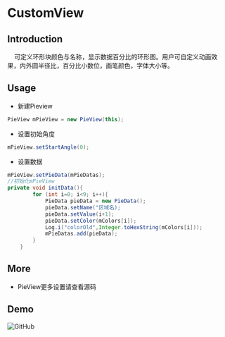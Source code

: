 # CustomView<br>
## Introduction<br>
&nbsp;&nbsp;&nbsp;&nbsp;可定义环形块颜色与名称，显示数据百分比的环形图。用户可自定义动画效果，内外圆半径比，百分比小数位，画笔颜色，字体大小等。<br>
## Usage<br>
* 新建Pieview<br>
```java
PieView mPieView = new PieView(this);
```
* 设置初始角度<br>
```java
mPieView.setStartAngle(0);
```
* 设置数据<br>
```java
mPieView.setPieData(mPieDatas);
//初始化mPieView
private void initData(){
        for (int i=0; i<9; i++){
            PieData pieData = new PieData();
            pieData.setName("区域名);
            pieData.setValue(i+1);
            pieData.setColor(mColors[i]);
            Log.i("colorOld",Integer.toHexString(mColors[i]));
            mPieDatas.add(pieData);
        }
    }
```

## More<br>
* PieView更多设置请查看源码<br>

## Demo<br>
<img src="https://github.com/Idtk/CustomView/blob/master/gif/CustomView.gif" alt="GitHub" title="GitHub,Social Coding"/><br>
